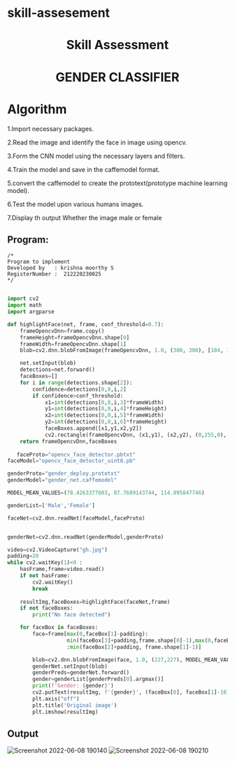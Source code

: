 # skill-assesement
# <p align="center"> Skill Assessment</p>
# <p align="center"> GENDER CLASSIFIER</p>
# Algorithm
1.Import necessary packages.

2.Read the image and identify  the face in image using opencv.

3.Form the CNN model using the necessary layers and filters.

4.Train the model and save in the caffemodel format.

5.convert the caffemodel to  create the prototext(prototype machine learning model).

6.Test the model upon various humans images.

7.Display th output Whether the image male or female

## Program:
```
/*
Program to implement 
Developed by   : krishna moorthy S
RegisterNumber :  212220230025
*/
```

```python

import cv2
import math
import argparse

def highlightFace(net, frame, conf_threshold=0.7):
    frameOpencvDnn=frame.copy()
    frameHeight=frameOpencvDnn.shape[0]
    frameWidth=frameOpencvDnn.shape[1]
    blob=cv2.dnn.blobFromImage(frameOpencvDnn, 1.0, (300, 300), [104, 117, 123], True, False)

    net.setInput(blob)
    detections=net.forward()
    faceBoxes=[]
    for i in range(detections.shape[2]):
        confidence=detections[0,0,i,2]
        if confidence>conf_threshold:
            x1=int(detections[0,0,i,3]*frameWidth)
            y1=int(detections[0,0,i,4]*frameHeight)
            x2=int(detections[0,0,i,5]*frameWidth)
            y2=int(detections[0,0,i,6]*frameHeight)
            faceBoxes.append([x1,y1,x2,y2])
            cv2.rectangle(frameOpencvDnn, (x1,y1), (x2,y2), (0,255,0), int(round(frameHeight/150)), 8)
    return frameOpencvDnn,faceBoxes
    
   faceProto="opencv_face_detector.pbtxt"
faceModel="opencv_face_detector_uint8.pb"

genderProto="gender_deploy.prototxt"
genderModel="gender_net.caffemodel"

MODEL_MEAN_VALUES=(78.4263377603, 87.7689143744, 114.895847746)

genderList=['Male','Female']

faceNet=cv2.dnn.readNet(faceModel,faceProto)


genderNet=cv2.dnn.readNet(genderModel,genderProto)

video=cv2.VideoCapture("gh.jpg")
padding=20
while cv2.waitKey(1)<0 :
    hasFrame,frame=video.read()
    if not hasFrame:
        cv2.waitKey()
        break
    
    resultImg,faceBoxes=highlightFace(faceNet,frame)
    if not faceBoxes:
        print("No face detected")

    for faceBox in faceBoxes:
        face=frame[max(0,faceBox[1]-padding):
                   min(faceBox[3]+padding,frame.shape[0]-1),max(0,faceBox[0]-padding)
                   :min(faceBox[2]+padding, frame.shape[1]-1)]

        blob=cv2.dnn.blobFromImage(face, 1.0, (227,227), MODEL_MEAN_VALUES, swapRB=False)
        genderNet.setInput(blob)
        genderPreds=genderNet.forward()
        gender=genderList[genderPreds[0].argmax()]
        print(f'Gender: {gender}')
        cv2.putText(resultImg, f'{gender}', (faceBox[0], faceBox[1]-10), cv2.FONT_HERSHEY_SIMPLEX, 0.8, (0,255,255), 2, cv2.LINE_AA)
        plt.axis("off")
        plt.title('Original image')
        plt.imshow(resultImg)
```

## Output



![Screenshot 2022-06-08 190140](https://user-images.githubusercontent.com/75235789/172630280-dd7ffa93-8c41-4730-b180-99e165b965d5.jpg)
![Screenshot 2022-06-08 190210](https://user-images.githubusercontent.com/75235789/172630292-6d02de4a-2369-443a-acda-1fc001f994ac.jpg)





